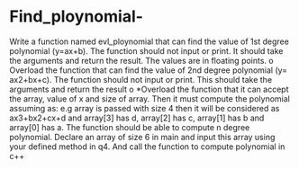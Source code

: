# Find_ploynomial-
Write a function named evl_ploynomial that can find the value of 1st degree polynomial (y=ax+b). The function should not input or print. It should take the arguments and return the result. The values are in floating points. o Overload the function that can find the value of 2nd degree polynomial (y= ax2+bx+c). The function should not input or print. This should take the arguments and return the result o *Overload the function that it can accept the array, value of x and size of array. Then it must compute the polynomial assuming as: e.g array is passed with size 4 then it will be considered as ax3+bx2+cx+d and array[3] has d, array[2] has c, array[1] has b and array[0] has a. The function should be able to compute n degree polynomial. Declare an array of size 6 in main and input this array using your defined method in q4. And call the function to compute polynomial in c++
